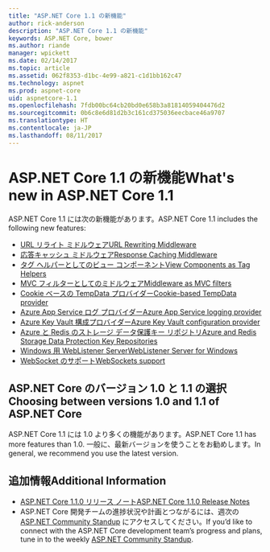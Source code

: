 ```yaml
---
title: "ASP.NET Core 1.1 の新機能"
author: rick-anderson
description: "ASP.NET Core 1.1 の新機能"
keywords: ASP.NET Core, bower
ms.author: riande
manager: wpickett
ms.date: 02/14/2017
ms.topic: article
ms.assetid: 062f8353-d1bc-4e99-a821-c1d1bb162c47
ms.technology: aspnet
ms.prod: aspnet-core
uid: aspnetcore-1.1
ms.openlocfilehash: 7fdb00bc64cb20bd0e658b3a81814059404476d2
ms.sourcegitcommit: 0b6c8e6d81d2b3c161cd375036eecbace46a9707
ms.translationtype: HT
ms.contentlocale: ja-JP
ms.lasthandoff: 08/11/2017
---
```

# <a name="whats-new-in-aspnet-core-11"></a><span data-ttu-id="06bc4-104">ASP.NET Core 1.1 の新機能</span><span class="sxs-lookup"><span data-stu-id="06bc4-104">What's new in ASP.NET Core 1.1</span></span>

<span data-ttu-id="06bc4-105">ASP.NET Core 1.1 には次の新機能があります。</span><span class="sxs-lookup"><span data-stu-id="06bc4-105">ASP.NET Core 1.1 includes the following new features:</span></span>

- [<span data-ttu-id="06bc4-106">URL リライト ミドルウェア</span><span class="sxs-lookup"><span data-stu-id="06bc4-106">URL Rewriting Middleware</span></span>](https://docs.microsoft.com/aspnet/core/fundamentals/url-rewriting)
- [<span data-ttu-id="06bc4-107">応答キャッシュ ミドルウェア</span><span class="sxs-lookup"><span data-stu-id="06bc4-107">Response Caching Middleware</span></span>](https://docs.microsoft.com/aspnet/core/performance/caching/middleware)
- [<span data-ttu-id="06bc4-108">タグ ヘルパーとしてのビュー コンポーネント</span><span class="sxs-lookup"><span data-stu-id="06bc4-108">View Components as Tag Helpers</span></span>](xref:mvc/views/view-components#invoking-a-view-component-as-a-tag-helper)
- [<span data-ttu-id="06bc4-109">MVC フィルターとしてのミドルウェア</span><span class="sxs-lookup"><span data-stu-id="06bc4-109">Middleware as MVC filters</span></span>](xref:mvc/controllers/filters#using-middleware-in-the-filter-pipeline)
- [<span data-ttu-id="06bc4-110">Cookie ベースの TempData プロバイダー</span><span class="sxs-lookup"><span data-stu-id="06bc4-110">Cookie-based TempData provider</span></span>](xref:fundamentals/app-state#cookie-based-tempdata-provider )
- [<span data-ttu-id="06bc4-111">Azure App Service ログ プロバイダー</span><span class="sxs-lookup"><span data-stu-id="06bc4-111">Azure App Service logging provider</span></span>](xref:fundamentals/logging#appservice)
- [<span data-ttu-id="06bc4-112">Azure Key Vault 構成プロバイダー</span><span class="sxs-lookup"><span data-stu-id="06bc4-112">Azure Key Vault configuration provider</span></span>](xref:security/key-vault-configuration)
- [<span data-ttu-id="06bc4-113">Azure と Redis のストレージ データ保護キー リポジトリ</span><span class="sxs-lookup"><span data-stu-id="06bc4-113">Azure and Redis Storage Data Protection Key Repositories</span></span>](xref:security/data-protection/implementation/key-storage-providers#azure-and-redis)
- [<span data-ttu-id="06bc4-114">Windows 用 WebListener Server</span><span class="sxs-lookup"><span data-stu-id="06bc4-114">WebListener Server for Windows</span></span>](xref:fundamentals/servers/weblistener)
- [<span data-ttu-id="06bc4-115">WebSocket のサポート</span><span class="sxs-lookup"><span data-stu-id="06bc4-115">WebSockets support</span></span>](xref:fundamentals/websockets)

## <a name="choosing-between-versions-10-and-11-of-aspnet-core"></a><span data-ttu-id="06bc4-116">ASP.NET Core のバージョン 1.0 と 1.1 の選択</span><span class="sxs-lookup"><span data-stu-id="06bc4-116">Choosing between versions 1.0 and 1.1 of ASP.NET Core</span></span>

<span data-ttu-id="06bc4-117">ASP.NET Core 1.1 には 1.0 より多くの機能があります。</span><span class="sxs-lookup"><span data-stu-id="06bc4-117">ASP.NET Core 1.1 has more features than 1.0.</span></span> <span data-ttu-id="06bc4-118">一般に、最新バージョンを使うことをお勧めします。</span><span class="sxs-lookup"><span data-stu-id="06bc4-118">In general, we recommend you use the latest version.</span></span>

## <a name="additional-information"></a><span data-ttu-id="06bc4-119">追加情報</span><span class="sxs-lookup"><span data-stu-id="06bc4-119">Additional Information</span></span>

- [<span data-ttu-id="06bc4-120">ASP.NET Core 1.1.0 リリース ノート</span><span class="sxs-lookup"><span data-stu-id="06bc4-120">ASP.NET Core 1.1.0 Release Notes</span></span>](https://github.com/aspnet/Home/releases/tag/1.1.0)
- <span data-ttu-id="06bc4-121">ASP.NET Core 開発チームの進捗状況や計画とつながるには、週次の [ASP.NET Community Standup](https://live.asp.net/) にアクセスしてください。</span><span class="sxs-lookup"><span data-stu-id="06bc4-121">If you’d like to connect with the ASP.NET Core development team’s progress and plans, tune in to the weekly [ASP.NET Community Standup](https://live.asp.net/).</span></span>
